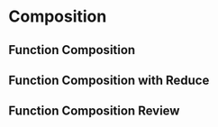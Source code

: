 # Composition

## Function Composition

## Function Composition with Reduce

## Function Composition Review
